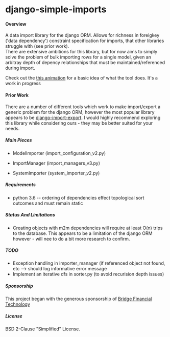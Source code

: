 django-simple-imports
=====================

#### Overview
A data import library for the django ORM.  Allows for richness in foreigkey ('data dependency')
constraint specification for imports, that other libraries struggle with (see prior work).  
There are extensive ambitions for this library, but for now aims to simply solve the problem of 
bulk importing rows for a single model, given an arbitray depth of depency relationships that 
must be maintained/referenced during import.

Check out the [this animation](https://raasama-concept.herokuapp.com/draw-re-sim) for a basic idea of what the tool does.  It's a work in progress

#### Prior Work
There are a number of different tools which work to make import/export a generic problem for the django ORM, 
however the most popular library appears to be [django-import-export](https://github.com/django-import-export/django-import-export).
I would highly recommend exploring this library while considering ours - they may be better suited for your needs.  

##### Main Pieces

* ModelImporter (import_configuration_v2.py)

* ImportManager (import_managers_v3.py)

* SystemImporter (system_importer_v2.py)

##### Requirements
* python 3.6 -- ordering of dependencies effect topological sort outcomes and must remain static

##### Status And Limitations
* Creating objects with m2m dependencies will require at least O(n) trips to the database. 
This appears to be a limitation of the django ORM however - will nee to do a bit more research 
to confirm.

##### TODO
* Exception handling in importer_manager (if referenced object not found, etc --> should log informative error message
* Implement an iterative dfs in sorter.py (to avoid recurision depth issues)

##### Sponsorship
This project began with the generous sponsorship of [Bridge Financial Technology](http://www.bridgeft.com/)

##### License
BSD 2-Clause "Simplified" License.
